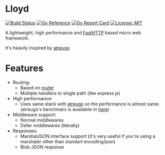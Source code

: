 # Lloyd

[![Build Status](https://travis-ci.com/emirmuminoglu/lloyd.svg?branch=master)](https://travis-ci.com/emirmuminoglu/lloyd)
[![Go Reference](https://pkg.go.dev/badge/github.com/emirmuminoglu/lloyd.svg)](https://pkg.go.dev/github.com/emirmuminoglu/lloyd)
[![Go Report Card](https://goreportcard.com/badge/github.com/emirmuminoglu/lloyd)](https://goreportcard.com/report/github.com/emirmuminoglu/lloyd)
[![License: MIT](https://img.shields.io/badge/License-MIT-yellow.svg)](https://opensource.org/licenses/MIT)

A lightweight, high performance and [FastHTTP](https://github.com/valyala/fasthttp) based micro web framework.

It's heavily inspired by [atreugo](https://github.com/savsgio/atreugo)

# Features

- Routing:
  - Based on [router](https://github.com/fasthttp/router)
  - Multiple handlers to single path (like express.js)  
- High performance:
  - Uses same stack with [atreugo](https://github.com/savsgio/atreugo) so the performance is almost same. (atreugo's benchmars is availabile in [here](https://github.com/smallnest/go-web-framework-benchmark))
- Middleware support:
  - Normal middlewares
  - Defer middlewares (literally)
- Responses:
  - MarshalJSON interface support (it's very useful if you're using a marshaler other than standart encoding/json)
  - Blob JSON response
